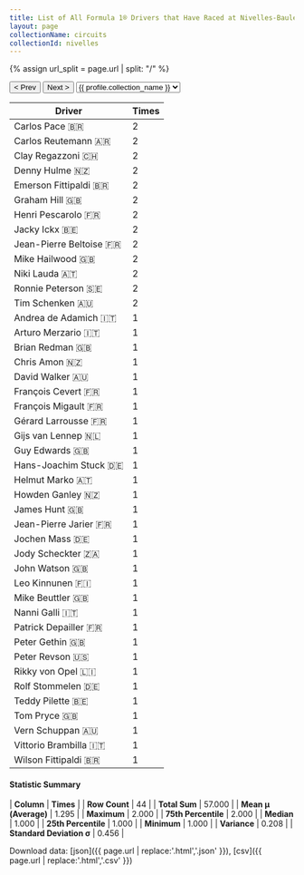 ```yaml
---
title: List of All Formula 1® Drivers that Have Raced at Nivelles-Baulers
layout: page
collectionName: circuits
collectionId: nivelles
---
```


{% assign url_split = page.url | split: "/" %}
<div id="collection-navigation">
<button onclick="selector.options[selector.selectedIndex-1].value && (window.location = selector.options[selector.selectedIndex-1].value);">&lt; Prev</button>
<button onclick="selector.options[selector.selectedIndex+1].value && (window.location = selector.options[selector.selectedIndex+1].value);">Next &gt;</button>
<select id="selector" onchange="this.options[this.selectedIndex].value && (window.location = this.options[this.selectedIndex].value);">
  {% for collectionId in site.data[page.collectionName].refs %}
    {% if collectionId == page.collectionId %}
      {% assign selected = "selected" %}
    {% else %}
      {% assign selected = "" %}
    {% endif %}
    {% assign profile = site.data[page.collectionName][collectionId].profile %}
    <option value="/f1/{{ page.collectionName }}/{{ collectionId }}/{{ url_split[4] }}" {{ selected }}>{{ profile.collection_name }}</option>
  {% endfor %}
</select>
</div>

| Driver | Times |
|--|--|
| Carlos Pace 🇧🇷 | 2 |
| Carlos Reutemann 🇦🇷 | 2 |
| Clay Regazzoni 🇨🇭 | 2 |
| Denny Hulme 🇳🇿 | 2 |
| Emerson Fittipaldi 🇧🇷 | 2 |
| Graham Hill 🇬🇧 | 2 |
| Henri Pescarolo 🇫🇷 | 2 |
| Jacky Ickx 🇧🇪 | 2 |
| Jean-Pierre Beltoise 🇫🇷 | 2 |
| Mike Hailwood 🇬🇧 | 2 |
| Niki Lauda 🇦🇹 | 2 |
| Ronnie Peterson 🇸🇪 | 2 |
| Tim Schenken 🇦🇺 | 2 |
| Andrea de Adamich 🇮🇹 | 1 |
| Arturo Merzario 🇮🇹 | 1 |
| Brian Redman 🇬🇧 | 1 |
| Chris Amon 🇳🇿 | 1 |
| David Walker 🇦🇺 | 1 |
| François Cevert 🇫🇷 | 1 |
| François Migault 🇫🇷 | 1 |
| Gérard Larrousse 🇫🇷 | 1 |
| Gijs van Lennep 🇳🇱 | 1 |
| Guy Edwards 🇬🇧 | 1 |
| Hans-Joachim Stuck 🇩🇪 | 1 |
| Helmut Marko 🇦🇹 | 1 |
| Howden Ganley 🇳🇿 | 1 |
| James Hunt 🇬🇧 | 1 |
| Jean-Pierre Jarier 🇫🇷 | 1 |
| Jochen Mass 🇩🇪 | 1 |
| Jody Scheckter 🇿🇦 | 1 |
| John Watson 🇬🇧 | 1 |
| Leo Kinnunen 🇫🇮 | 1 |
| Mike Beuttler 🇬🇧 | 1 |
| Nanni Galli 🇮🇹 | 1 |
| Patrick Depailler 🇫🇷 | 1 |
| Peter Gethin 🇬🇧 | 1 |
| Peter Revson 🇺🇸 | 1 |
| Rikky von Opel 🇱🇮 | 1 |
| Rolf Stommelen 🇩🇪 | 1 |
| Teddy Pilette 🇧🇪 | 1 |
| Tom Pryce 🇬🇧 | 1 |
| Vern Schuppan 🇦🇺 | 1 |
| Vittorio Brambilla 🇮🇹 | 1 |
| Wilson Fittipaldi 🇧🇷 | 1 |

#### Statistic Summary

| **Column** | **Times** |
| **Row Count** | 44 |
| **Total Sum** | 57.000 |
| **Mean μ (Average)** | 1.295 |
| **Maximum** | 2.000 |
| **75th Percentile** | 2.000 |
| **Median** | 1.000 |
| **25th Percentile** | 1.000 |
| **Minimum** | 1.000 |
| **Variance** | 0.208 |
| **Standard Deviation σ** | 0.456 |

Download data: [json]({{ page.url | replace:'.html','.json' }}), [csv]({{ page.url | replace:'.html','.csv' }})
